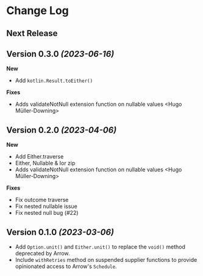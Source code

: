 Change Log
==========

Next Release
----------------------------


Version 0.3.0 *(2023-06-16)*
----------------------------

**New**
* Add `kotlin.Result.toEither()` <Jem Mawson>

**Fixes**
* Adds validateNotNull extension function on nullable values <Hugo Müller-Downing>

Version 0.2.0 *(2023-04-06)*
----------------------------

**New**
* Add Either.traverse <Simon Vergauwen>
* Either, Nullable & Ior zip <Simon Vergauwen>
* Adds validateNotNull extension function on nullable values <Hugo Müller-Downing>

**Fixes**
* Fix outcome traverse <Simon Vergauwen>
* Fix nested nullable issue <Simon Vergauwen>
* Fix nested null bug (#22) <Simon Vergauwen>


Version 0.1.0 *(2023-03-06)*
----------------------------

* Add `Option.unit()` and `Either.unit()` to replace the `void()` method deprecated by Arrow.
* Include `withRetries` method on suspended supplier functions to provide opinionated access to Arrow's `Schedule`.
